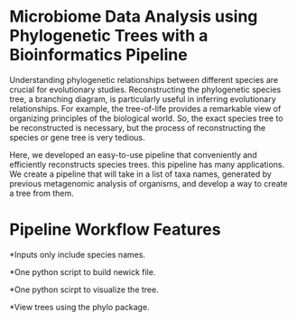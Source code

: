 # Microbiome Data Analysis using Phylogenetic Trees with a Bioinformatics Pipeline
Understanding phylogenetic relationships between different species are crucial for evolutionary studies. Reconstructing the phylogenetic species tree, a branching diagram, is particularly useful in inferring evolutionary relationships. For example, the tree-of-life provides a remarkable view of organizing principles of the biological world. So, the exact species tree to be reconstructed is necessary, but the process of reconstructing the species or gene tree is very tedious.

Here, we developed an easy-to-use pipeline that conveniently and efficiently reconstructs species trees. this pipeline has many applications. We create a pipeline that will take in a list of taxa names, generated by previous metagenomic analysis of organisms, and develop a way to create a tree from them. 


# Pipeline Workflow Features 

*Inputs only include species names. 

*One python script to build newick file. 

*One python scirpt to visualize the tree.

*View trees using the phylo package.
